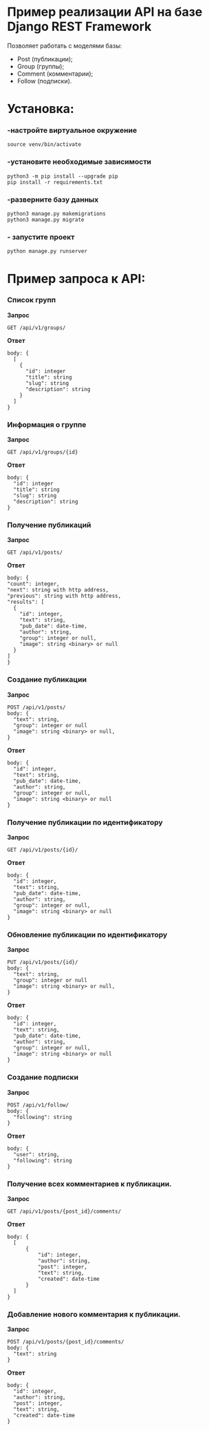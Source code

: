 # Пример реализации API на базе Django REST Framework

Позволяет работать с моделями базы:
- Post (публикации);
- Group (группы);
- Comment (комментарии);
- Follow (подписки).  

# Установка:
### -настройте виртуальное окружение

    source venv/bin/activate

### -установите необходимые зависимости

    python3 -m pip install --upgrade pip
    pip install -r requirements.txt

### -разверните базу данных

    python3 manage.py makemigrations
    python3 manage.py migrate

### - запустите проект

    python manage.py runserver



# Пример запроса к API:

### Список групп
  **Запрос**
  ```
  GET /api/v1/groups/
  ```
  **Ответ**
  ```
  body: {
    [
      {
        "id": integer
        "title": string  
        "slug": string
        "description": string     
      }
    ]
  }  
  ```

### Информация о группе
  **Запрос**
  ```
  GET /api/v1/groups/{id}
  ```
  **Ответ**
  ```
  body: {
    "id": integer
    "title": string  
    "slug": string
    "description": string    
  }
  ```

### Получение публикаций
  **Запрос**
  ```
  GET /api/v1/posts/
  ```
  **Ответ**
  ```
  body: {
  "count": integer,
  "next": string with http address,
  "previous": string with http address,
  "results": [
    {
      "id": integer,
      "text": string,
      "pub_date": date-time,
      "author": string,
      "group": integer or null,
      "image": string <binary> or null
    }
  ]
  }
  ```

### Создание публикации
  **Запрос**
  ```
  POST /api/v1/posts/
  body: {
    "text": string,
    "group": integer or null
    "image": string <binary> or null,
  }
  ```
  **Ответ**
  ```
  body: {
    "id": integer,
    "text": string,
    "pub_date": date-time,
    "author": string,
    "group": integer or null,
    "image": string <binary> or null
  }
  ```

### Получение публикации по идентификатору
  **Запрос**
  ```
  GET /api/v1/posts/{id}/
  ```
  **Ответ**
  ```
  body: {
    "id": integer,
    "text": string,
    "pub_date": date-time,
    "author": string,
    "group": integer or null,
    "image": string <binary> or null
  }
  ```

### Обновление публикации по идентификатору
  **Запрос**
  ```
  PUT /api/v1/posts/{id}/
  body: {
    "text": string,
    "group": integer or null
    "image": string <binary> or null,
  }
  ```
  **Ответ**
  ```
  body: {
    "id": integer,
    "text": string,
    "pub_date": date-time,
    "author": string,
    "group": integer or null,
    "image": string <binary> or null
  }
  ```
### Создание подписки
  **Запрос**
  ```
  POST /api/v1/follow/
  body: {
    "following": string
  }
  ```
  **Ответ**
  ```
  body: {
    "user": string,
    "following": string
  }
  ```
### Получение всех комментариев к публикации.
  **Запрос**
  ```
  GET /api/v1/posts/{post_id}/comments/
  ```
  **Ответ**
  ```
  body: {
    [
        {
            "id": integer,
            "author": string,
            "post": integer,
            "text": string,
            "created": date-time
        }
    ]
  }
  ```
### Добавление нового комментария к публикации. 
**Запрос**
  ```
  POST /api/v1/posts/{post_id}/comments/
  body: {
    "text": string
  }
  ```
  **Ответ**
  ```
  body: {
    "id": integer,
    "author": string,
    "post": integer,
    "text": string,
    "created": date-time
  }
  ```